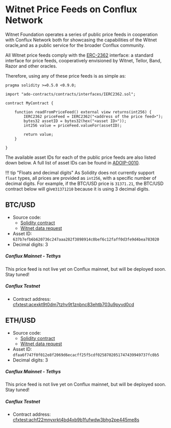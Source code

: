 # Witnet Price Feeds on Conflux Network

Witnet Foundation operates a series of public price feeds in cooperation with Conflux Network both for showcasing the
capabilities of the Witnet oracle,and as a public service for the broader Conflux community.

All Witnet price feeds comply with the [ERC-2362] interface: a standard interface for price feeds, cooperatively
envisioned by Witnet, Tellor, Band, Razor and other oracles.

Therefore, using any of these price feeds is as simple as:

```solidity
pragma solidity >=0.5.0 <0.9.0;

import "ado-contracts/contracts/interfaces/IERC2362.sol";

contract MyContract {

	function readFromPriceFeed() external view returns(int256) {
	    IERC2362 priceFeed = IERC2362("<address of the price feed>");
        bytes32 assetID = bytes32(hex("<asset ID>"));
        int256 value = priceFeed.valueFor(assetID);

        return value;
    }

}
``` 

The available asset IDs for each of the public price feeds are also listed down below. A full list of asset IDs can
be found in [ADOIP-0010].

!!! tip "Floats and decimal digits"
    As Solidity does not currently support `float` types, all prices are provided as `int256`, with a specific number
    of decimal digits. For example, if the BTC/USD price is `31371.21`, the BTC/USD contract below will give`31371210`
    because it is using 3 decimal digits.

## BTC/USD

* Source code:
    * [Solidity contract](https://github.com/witnet/witnet-price-feed-examples/blob/master/contracts/BtcUsdPriceFeed.sol)
    * [Witnet data request](https://github.com/witnet/witnet-price-feed-examples/blob/master/requests/BitcoinPrice.js)
* Asset ID: `637b7efb6b620736c247aaa282f3898914c0bef6c12faff0d3fe9d4bea783020`
* Decimal digits: 3

##### Conflux Mainnet - Tethys

This price feed is not live yet on Conflux mainnet, but will be deployed soon. Stay tuned!

##### Conflux Testnet

* Contract address: [cfxtest:acexkt9t0dm7tzhv9t1znbnc83ehtb703u9pyvd0cd](https://testnet.confluxscan.io/address/cfxtest:acexkt9t0dm7tzhv9t1znbnc83ehtb703u9pyvd0cd)

## ETH/USD

* Source code:
    * [Solidity contract](https://github.com/witnet/witnet-price-feed-examples/blob/master/contracts/EthUsdPriceFeed.sol)
    * [Witnet data request](https://github.com/witnet/witnet-price-feed-examples/blob/master/requests/EthPrice.js)
* Asset ID: `dfaa6f747f0f012e8f2069d6ecacff25f5cdf0258702051747439949737fc0b5`
* Decimal digits: 3

##### Conflux Mainnet - Tethys

This price feed is not live yet on Conflux mainnet, but will be deployed soon. Stay tuned!

##### Conflux Testnet

* Contract address: [cfxtest:achf22mnyxrkt4bd4xb9b1fufwdw3bhg2pe445me8s](https://testnet.confluxscan.io/address/cfxtest:achf22mnyxrkt4bd4xb9b1fufwdw3bhg2pe445me8s)


[ERC-2362]: https://github.com/adoracles/ado-contracts/blob/master/contracts/interfaces/IERC2362.sol
[ADOIP-0010]: https://github.com/adoracles/ADOIPs/blob/main/adoip-0010.md#registered-ids